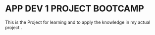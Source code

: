 # APP DEV 1 PROJECT BOOTCAMP 

This is the Project for learning and to apply the knowledge in my actual project .